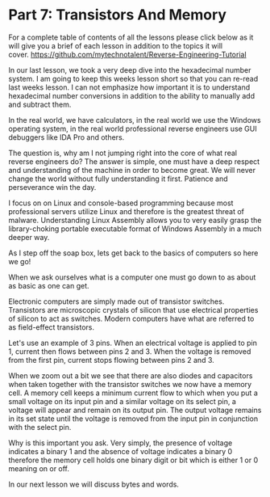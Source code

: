 # Part 7: Transistors And Memory

For a complete table of contents of all the lessons please click below as it will give you a brief of each lesson in addition to the topics it will cover.&nbsp;https://github.com/mytechnotalent/Reverse-Engineering-Tutorial

In our last lesson, we took a very deep dive into the hexadecimal number system. I am going to keep this weeks lesson short so that you can re-read last weeks lesson. I can not emphasize how important it is to understand hexadecimal number conversions in addition to the ability to manually add and subtract them.

In the real world, we have calculators, in the real world we use the Windows operating system, in the real world professional reverse engineers use GUI debuggers like IDA Pro and others.

The question is, why am I not jumping right into the core of what real reverse engineers do? The answer is simple, one must have a deep respect and understanding of the machine in order to become great. We will never change the world without fully understanding it first. Patience and perseverance win the day.

I focus on on Linux and console-based programming because most professional servers utilize Linux and therefore is the greatest threat of malware. Understanding Linux Assembly allows you to very easily grasp the library-choking portable executable format of Windows Assembly in a much deeper way.

As I step off the soap box, lets get back to the basics of computers so here we go!

When we ask ourselves what is a computer one must go down to as about as basic as one can get.

Electronic computers are simply made out of transistor switches. Transistors are microscopic crystals of silicon that use electrical properties of silicon to act as switches. Modern computers have what are referred to as field-effect transistors.

Let's use an example of 3 pins. When an electrical voltage is applied to pin 1, current then flows between pins 2 and 3. When the voltage is removed from the first pin, current stops flowing between pins 2 and 3.

When we zoom out a bit we see that there are also diodes and capacitors when taken together with the transistor switches we now have a memory cell. A memory cell keeps a minimum current flow to which when you put a small voltage on its input pin and a similar voltage on its select pin, a voltage will appear and remain on its output pin. The output voltage remains in its set state until the voltage is removed from the input pin in conjunction with the select pin.

Why is this important you ask. Very simply, the presence of voltage indicates a binary 1 and the absence of voltage indicates a binary 0 therefore the memory cell holds one binary digit or bit which is either 1 or 0 meaning on or off.

In our next lesson we will discuss bytes and words.